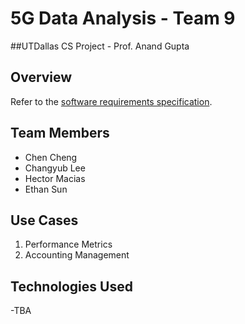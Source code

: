 # 5G Data Analysis - Team 9
##UTDallas CS Project - Prof. Anand Gupta

## Overview
Refer to the [software requirements specification](./T9%Performance%metrics-Accounting%Billing%SRS.pdf).

## Team Members
* Chen Cheng
* Changyub Lee
* Hector Macias
* Ethan Sun

## Use Cases
1. Performance Metrics
2. Accounting Management

## Technologies Used
-TBA

